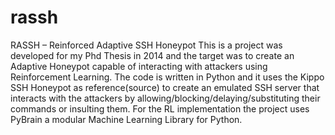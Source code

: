 # rassh
 RASSH – Reinforced Adaptive SSH Honeypot  This is a project was developed for my Phd Thesis in 2014 and the target was to create an Adaptive Honeypot capable of interacting with attackers using Reinforcement Learning.  The code is written in Python and it uses the Kippo SSH Honeypot as reference(source) to create an emulated SSH server that interacts with the attackers by allowing/blocking/delaying/substituting their commands or insulting them.  For the RL implementation the project uses PyBrain a modular Machine Learning Library for Python.
